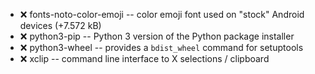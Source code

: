 - :x:  fonts-noto-color-emoji  --	color emoji font used on "stock" Android devices (+7.572 kB)
- :x:  python3-pip  --		Python 3 version of the Python package installer
- :x:  python3-wheel  --		provides a `bdist_wheel` command for setuptools
- :x:  xclip  --		command line interface to X selections / clipboard
